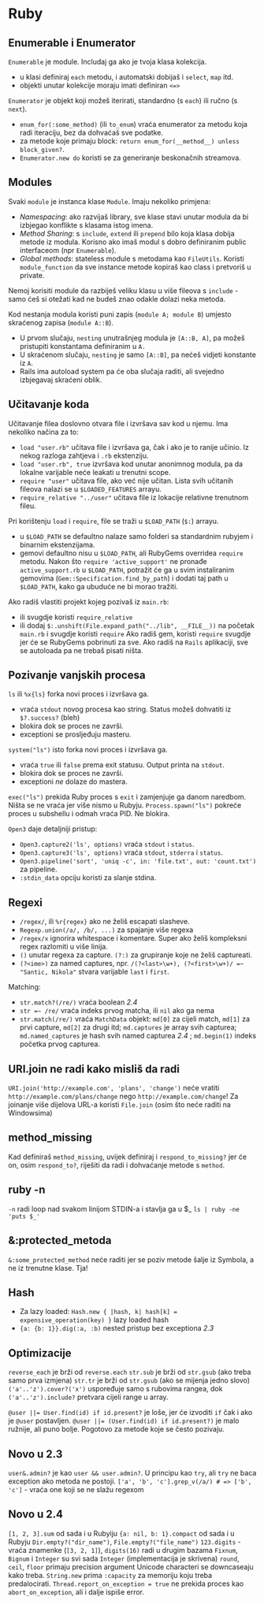 # Ruby

## Enumerable i Enumerator
`Enumerable` je module. Includaj ga ako je tvoja klasa kolekcija.
  * u klasi definiraj `each` metodu, i automatski dobijaš i `select`, `map` itd.
  * objekti unutar kolekcije moraju imati definiran `<=>`

`Enumerator` je objekt koji možeš iterirati, standardno (s `each`) ili ručno (s `next`).
  * `enum_for(:some_method)` (ili `to_enum`) vraća enumerator za metodu koja radi iteraciju, bez da dohvaćaš sve podatke.
  * za metode koje primaju block: `return enum_for(__method__) unless block_given?`.
  * `Enumerator.new do` koristi se za generiranje beskonačnih streamova.


## Modules
Svaki `module` je instanca klase `Module`. Imaju nekoliko primjena:
* *Namespacing*: ako razvijaš library, sve klase stavi unutar modula da bi izbjegao konflikte s klasama istog imena.
* *Method Sharing*: s `include`, `extend` ili `prepend` bilo koja klasa dobija metode iz modula. Korisno ako imaš modul s dobro definiranim public interfaceom (npr `Enumerable`).
* *Global methods*: stateless module s metodama kao `FileUtils`. Koristi `module_function` da sve instance metode kopiraš kao class i pretvoriš u private.

Nemoj korisiti module da razbiješ veliku klasu u više fileova s `include` - samo ćeš si otežati kad ne budeš znao odakle dolazi neka metoda.

Kod nestanja modula koristi puni zapis (`module A; module B`) umjesto skraćenog zapisa (`module A::B`).
  * U prvom slučaju, `nesting` unutrašnjeg modula je `[A::B, A]`, pa možeš pristupiti konstantama definiranim u `A.`
  * U skraćenom slučaju, `nesting` je samo `[A::B]`, pa nećeš vidjeti konstante iz `A`.
  * Rails ima autoload system pa će oba slučaja raditi, ali svejedno izbjegavaj skraćeni oblik.


## Učitavanje koda
Učitavanje filea doslovno otvara file i izvršava sav kod u njemu. Ima nekoliko načina za to:
* `load "user.rb"` učitava file i izvršava ga, čak i ako je to ranije učinio. Iz nekog razloga zahtjeva i `.rb` ekstenziju.
* `load "user.rb", true` izvršava kod unutar anonimnog modula, pa da lokalne varijable neće leakati u trenutni scope.
* `require "user"` učitava file, ako već nije učitan. Lista svih učitanih fileova nalazi se u `$LOADED_FEATURES` arrayu.
* `require_relative "../user"` učitava file iz lokacije relativne trenutnom fileu.

Pri korištenju `load` i `require`, file se traži u `$LOAD_PATH` (`$:`) arrayu.
  * u `$LOAD_PATH` se defaultno nalaze samo folderi sa standardnim rubyjem i binarnim ekstenzijama.
  * gemovi defaultno nisu u `$LOAD_PATH`, ali RubyGems overridea `require` metodu. Nakon što `require 'active_support'` ne pronađe `active_support.rb` u `$LOAD_PATH`, potražit će ga u svim instaliranim gemovima (`Gem::Specification.find_by_path`) i dodati taj path u `$LOAD_PATH`, kako ga ubuduće ne bi morao tražiti.

Ako radiš vlastiti projekt kojeg pozivaš iz `main.rb`:
  * ili svugdje koristi `require_relative`
  * ili dodaj `$:.unshift(File.expand_path("../lib", __FILE__))` na početak `main.rb` i svugdje koristi `require`
Ako radiš gem, koristi `require` svugdje jer će se RubyGems pobrinuti za sve.
Ako radiš na `Rails` aplikaciji, sve se autoloada pa ne trebaš pisati ništa.


## Pozivanje vanjskih procesa
``ls`` ili `%x{ls}` forka novi proces i izvršava ga.
  * vraća `stdout` novog procesa kao string. Status možeš dohvatiti iz `$?.success?` (bleh)
  * blokira dok se proces ne završi.
  * exceptioni se prosljeđuju masteru.

`system("ls")` isto forka novi proces i izvršava ga.
  * vraća `true` ili `false` prema exit statusu. Output printa na `stdout`.
  * blokira dok se proces ne završi.
  * exceptioni *ne* dolaze do mastera.

`exec("ls")` prekida Ruby proces s `exit` i zamjenjuje ga danom naredbom. Ništa se ne vraća jer više nismo u Rubyju.
`Process.spawn("ls")` pokreće proces u subshellu i odmah vraća PID. Ne blokira.

`Open3` daje detaljniji pristup:
  * `Open3.capture2('ls', options)` vraća `stdout` i `status`.
  * `Open3.capture3('ls', options)` vraća `stdout`, `stderra` i `status`.
  * `Open3.pipeline('sort', 'uniq -c', in: 'file.txt', out: 'count.txt')` za pipeline.
  * `:stdin_data` opciju koristi za slanje stdina.


## Regexi
* `/regex/`, ili `%r{regex}` ako ne želiš escapati slasheve.
* `Regexp.union(/a/, /b/, ...)` za spajanje više regexa
* `/regex/x` ignorira whitespace i komentare. Super ako želiš kompleksni regex razlomiti u više linija.
* `()` unutar regexa za capture. `(?:)` za grupiranje koje ne želiš captureati.
* `(?<ime>)` za named captures, npr. `/(?<last>\w+), (?<first>\w+)/ =~ "Santic, Nikola"` stvara varijable `last` i `first`.

Matching:
* `str.match?(/re/)` vraća boolean _2.4_
* `str =~ /re/` vraća indeks prvog matcha, ili `nil` ako ga nema
* `str.match(/re/)` vraća `MatchData` objekt: `md[0]` za cijeli match, `md[1]` za prvi capture, `md[2]` za drugi itd; `md.captures` je array svih capturea; `md.named_captures` je hash svih named capturea _2.4_ ; `md.begin(1)` indeks početka prvog capturea.


## URI.join ne radi kako misliš da radi
`URI.join('http://example.com', 'plans', 'change')` neće vratiti `http://example.com/plans/change` nego `http://example.com/change`!
Za joinanje više dijelova URL-a koristi `File.join` (osim što neće raditi na Windowsima)


## method_missing
Kad definiraš `method_missing`, uvijek definiraj i `respond_to_missing?` jer će on, osim `respond_to?`,
riješiti da radi i dohvaćanje metode s `method`.


## ruby -n
`-n` radi loop nad svakom linijom STDIN-a i stavlja ga u $_
`ls | ruby -ne 'puts $_'`


## &:protected_metoda
`&:some_protected_method` neće raditi jer se poziv metode šalje iz Symbola, a ne iz trenutne klase. Tja!


## Hash
* Za lazy loaded: `Hash.new { |hash, k| hash[k] = expensive_operation(key) }` lazy loaded hash
* `{a: {b: 1}}.dig(:a, :b)` nested pristup bez exceptiona _2.3_


## Optimizacije
`reverse_each` je brži od `reverse.each`
`str.sub` je brži od `str.gsub` (ako treba samo prva izmjena)
`str.tr` je brži od `str.gsub` (ako se mijenja jedno slovo)
`('a'..'z').cover?('x')` uspoređuje samo s rubovima rangea, dok `('a'..'z').include?` pretvara cijeli range u array.

`@user ||= User.find(id) if id.present?` je loše, jer će izvoditi `if` čak i ako je `@user` postavljen.
`@user ||= (User.find(id) if id.present?)` je malo ružnije, ali puno bolje. Pogotovo za metode koje se često pozivaju.


## Novo u 2.3
`user&.admin?` je kao `user && user.admin?`. U principu kao `try`, ali `try` ne baca exception ako metoda ne postoji.
`['a', 'b', 'c'].grep_v(/a/) # => ['b', 'c']` - vraća one koji se ne slažu regexom


## Novo u 2.4
`[1, 2, 3].sum` od sada i u Rubyiju
`{a: nil, b: 1}.compact` od sada i u Rubyju
`Dir.empty?("dir_name")`, `File.empty?("file_name")`
`123.digits` - vraća znamenke (`[3, 2, 1]`), `digits(16)` radi u drugim bazama
`Fixnum`, `Bignum` i `Integer` su svi sada `Integer` (implementacija je skrivena)
`round`, `ceil`, `floor` primaju precision argument
Unicode characteri se downcaseaju kako treba.
`String.new` prima `:capacity` za memoriju koju treba predalocirati.
`Thread.report_on_exception = true` ne prekida proces kao `abort_on_exception`, ali i dalje ispiše error.

